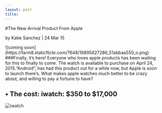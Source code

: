 ```yaml
---
layout: post
title: 
---
```

#The New Arrival Product From Apple

<p>by Katie Sanchez | 24 Mar 15</p>
![coming soon](https://farm8.staticflickr.com/7648/16895627286_51abbaa550_o.png)
###Finally, it’s here!  Everyone who loves apple products has been waiting for this to finally to come. 
The watch is available to purchase on April 24, 2015.“Android”, has had this product out for a while now, 
but Apple is soon to launch there’s. What makes apple watches much better to be crazy about, and willing to pay a fortune to have?

## •	The cost:  iwatch:  $350 to $17,000  

![iwatch](https://farm8.staticflickr.com/7632/16301584143_d4cda108d0.jpg)
